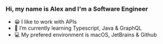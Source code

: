 ### Hi, my name is Alex and I'm a Software Engineer


- 😀 I like to work with APIs
- 📖 I’m currently learning Typescript, Java & GraphQL
- 💻 My prefered environment is macOS, JetBrains & Github
